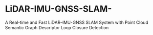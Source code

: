 # LiDAR-IMU-GNSS-SLAM-
A Real-time and Fast LiDAR–IMU-GNSS SLAM System with Point Cloud Semantic Graph Descriptor Loop Closure Detection
